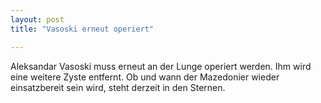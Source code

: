 ```yaml
---
layout: post
title: "Vasoski erneut operiert"

---
```


Aleksandar Vasoski muss erneut an der Lunge operiert werden. Ihm wird eine weitere Zyste entfernt. Ob und wann der Mazedonier wieder einsatzbereit sein wird, steht derzeit in den Sternen.



